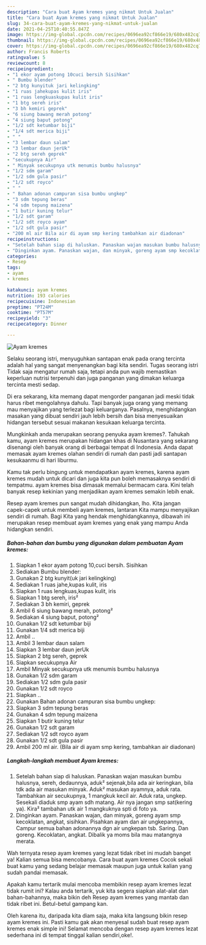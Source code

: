```yaml
---
description: "Cara buat Ayam kremes yang nikmat Untuk Jualan"
title: "Cara buat Ayam kremes yang nikmat Untuk Jualan"
slug: 34-cara-buat-ayam-kremes-yang-nikmat-untuk-jualan
date: 2021-04-25T10:40:55.847Z
image: https://img-global.cpcdn.com/recipes/0696ea92cf866e19/680x482cq70/ayam-kremes-foto-resep-utama.jpg
thumbnail: https://img-global.cpcdn.com/recipes/0696ea92cf866e19/680x482cq70/ayam-kremes-foto-resep-utama.jpg
cover: https://img-global.cpcdn.com/recipes/0696ea92cf866e19/680x482cq70/ayam-kremes-foto-resep-utama.jpg
author: Francis Roberts
ratingvalue: 5
reviewcount: 8
recipeingredient:
- "1 ekor ayam potong 10cuci bersih Sisihkan"
- " Bumbu blender"
- "2 btg kunyituk jari kelingking"
- "1 ruas jahekupas kulit iris"
- "1 ruas lengkuaskupas kulit iris"
- "1 btg sereh iris"
- "3 bh kemiri geprek"
- "6 siung bawang merah potong"
- "4 siung baput potong"
- "1/2 sdt ketumbar biji"
- "1/4 sdt merica biji"
- " "
- "3 lembar daun salam"
- "3 lembar daun jerUk"
- "2 btg sereh geprek"
- "secukupnya Air"
- " Minyak secukupnya utk menumis bumbu halusnya"
- "1/2 sdm garam"
- "1/2 sdm gula pasir"
- "1/2 sdt royco"
- " "
- " Bahan adonan campuran sisa bumbu ungkep"
- "3 sdm tepung beras"
- "4 sdm tepung maizena"
- "1 butir kuning telur"
- "1/2 sdt garam"
- "1/2 sdt royco ayam"
- "1/2 sdt gula pasir"
- "200 ml air Bila air di ayam smp kering tambahkan air diadonan"
recipeinstructions:
- "Setelah bahan siap di haluskan. Panaskan wajan masukan bumbu halusnya, sereh, dedaunnya, aduk² sejenak,bila ada air keringkan, bila tdk ada air masukan minyak. Aduk² masukan ayamnya, aduk rata. Tambahkan air secukupnya, 1 mangkuk kecil air. Aduk rata, ungkep. Sesekali diaduk smp ayam sdh matang. Air nya jangan smp sat(kering ya). Kira² tambahan utk air 1 mangkuknya spti di foto ya."
- "Dinginkan ayam. Panaskan wajan, dan minyak, goreng ayam smp kecoklatan, angkat, sisihkan. Pisahkan ayam dan air ungkepannya, Campur semua bahan adonannya dgn air ungkepan tsb. Saring. Dan goreng. Kecoklatan, angkat. Dibalik ya moms bila mau matangnya merata."
categories:
- Resep
tags:
- ayam
- kremes

katakunci: ayam kremes 
nutrition: 193 calories
recipecuisine: Indonesian
preptime: "PT24M"
cooktime: "PT57M"
recipeyield: "3"
recipecategory: Dinner

---
```



![Ayam kremes](https://img-global.cpcdn.com/recipes/0696ea92cf866e19/680x482cq70/ayam-kremes-foto-resep-utama.jpg)

Selaku seorang istri, menyuguhkan santapan enak pada orang tercinta adalah hal yang sangat menyenangkan bagi kita sendiri. Tugas seorang istri Tidak saja mengatur rumah saja, tetapi anda pun wajib memastikan keperluan nutrisi terpenuhi dan juga panganan yang dimakan keluarga tercinta mesti sedap.

Di era  sekarang, kita memang dapat mengorder panganan jadi meski tidak harus ribet mengolahnya dahulu. Tapi banyak juga orang yang memang mau menyajikan yang terlezat bagi keluarganya. Pasalnya, menghidangkan masakan yang dibuat sendiri jauh lebih bersih dan bisa menyesuaikan hidangan tersebut sesuai makanan kesukaan keluarga tercinta. 



Mungkinkah anda merupakan seorang penyuka ayam kremes?. Tahukah kamu, ayam kremes merupakan hidangan khas di Nusantara yang sekarang disenangi oleh banyak orang di berbagai tempat di Indonesia. Anda dapat memasak ayam kremes olahan sendiri di rumah dan pasti jadi santapan kesukaanmu di hari liburmu.

Kamu tak perlu bingung untuk mendapatkan ayam kremes, karena ayam kremes mudah untuk dicari dan juga kita pun boleh memasaknya sendiri di tempatmu. ayam kremes bisa dimasak memalui bermacam cara. Kini telah banyak resep kekinian yang menjadikan ayam kremes semakin lebih enak.

Resep ayam kremes pun sangat mudah dihidangkan, lho. Kita jangan capek-capek untuk membeli ayam kremes, lantaran Kita mampu menyajikan sendiri di rumah. Bagi Kita yang hendak menghidangkannya, dibawah ini merupakan resep membuat ayam kremes yang enak yang mampu Anda hidangkan sendiri.

<!--inarticleads1-->

##### Bahan-bahan dan bumbu yang digunakan dalam pembuatan Ayam kremes:

1. Siapkan 1 ekor ayam potong 10,cuci bersih. Sisihkan
1. Sediakan  Bumbu blender:
1. Gunakan 2 btg kunyit(uk jari kelingking)
1. Sediakan 1 ruas jahe,kupas kulit, iris
1. Siapkan 1 ruas lengkuas,kupas kulit, iris
1. Siapkan 1 btg sereh, iris²
1. Sediakan 3 bh kemiri, geprek
1. Ambil 6 siung bawang merah, potong²
1. Sediakan 4 siung baput, potong²
1. Gunakan 1/2 sdt ketumbar biji
1. Gunakan 1/4 sdt merica biji
1. Ambil  ..
1. Ambil 3 lembar daun salam
1. Siapkan 3 lembar daun jerUk
1. Siapkan 2 btg sereh, geprek
1. Siapkan secukupnya Air
1. Ambil  Minyak secukupnya utk menumis bumbu halusnya
1. Gunakan 1/2 sdm garam
1. Sediakan 1/2 sdm gula pasir
1. Gunakan 1/2 sdt royco
1. Siapkan  ..
1. Gunakan  Bahan adonan campuran sisa bumbu ungkep:
1. Siapkan 3 sdm tepung beras
1. Gunakan 4 sdm tepung maizena
1. Siapkan 1 butir kuning telur
1. Gunakan 1/2 sdt garam
1. Sediakan 1/2 sdt royco ayam
1. Gunakan 1/2 sdt gula pasir
1. Ambil 200 ml air. (Bila air di ayam smp kering, tambahkan air diadonan)




<!--inarticleads2-->

##### Langkah-langkah membuat Ayam kremes:

1. Setelah bahan siap di haluskan. Panaskan wajan masukan bumbu halusnya, sereh, dedaunnya, aduk² sejenak,bila ada air keringkan, bila tdk ada air masukan minyak. Aduk² masukan ayamnya, aduk rata. Tambahkan air secukupnya, 1 mangkuk kecil air. Aduk rata, ungkep. Sesekali diaduk smp ayam sdh matang. Air nya jangan smp sat(kering ya). Kira² tambahan utk air 1 mangkuknya spti di foto ya.
1. Dinginkan ayam. Panaskan wajan, dan minyak, goreng ayam smp kecoklatan, angkat, sisihkan. Pisahkan ayam dan air ungkepannya, Campur semua bahan adonannya dgn air ungkepan tsb. Saring. Dan goreng. Kecoklatan, angkat. Dibalik ya moms bila mau matangnya merata.




Wah ternyata resep ayam kremes yang lezat tidak ribet ini mudah banget ya! Kalian semua bisa mencobanya. Cara buat ayam kremes Cocok sekali buat kamu yang sedang belajar memasak maupun juga untuk kalian yang sudah pandai memasak.

Apakah kamu tertarik mulai mencoba membikin resep ayam kremes lezat tidak rumit ini? Kalau anda tertarik, yuk kita segera siapkan alat-alat dan bahan-bahannya, maka bikin deh Resep ayam kremes yang mantab dan tidak ribet ini. Betul-betul gampang kan. 

Oleh karena itu, daripada kita diam saja, maka kita langsung bikin resep ayam kremes ini. Pasti kamu gak akan menyesal sudah buat resep ayam kremes enak simple ini! Selamat mencoba dengan resep ayam kremes lezat sederhana ini di tempat tinggal kalian sendiri,oke!.

